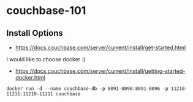 # couchbase-101



## Install Options

- https://docs.couchbase.com/server/current/install/get-started.html

I would like to choose docker :)

- https://docs.couchbase.com/server/current/install/getting-started-docker.html

`
docker run -d --name couchbase-db -p 8091-8096:8091-8096 -p 11210-11211:11210-11211 couchbase
`
